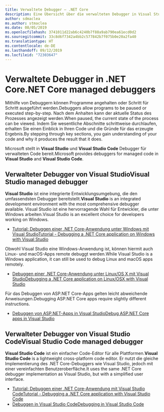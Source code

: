 ```yaml
---
title: Verwaltete Debugger – .NET Core
description: Eine Übersicht über die verwalteten Debugger in Visual Studio und Visual Studio Code.
author: sdmaclea
ms.author: stmaclea
ms.date: 08/05/2019
ms.openlocfilehash: 3741011d22ab6c4240b7f88a9ab790ea61ecd0d2
ms.sourcegitcommit: 33c8d6f7342a4bb2c577842b7f075b0e20a2fa40
ms.translationtype: HT
ms.contentlocale: de-DE
ms.lasthandoff: 09/12/2019
ms.locfileid: "72303647"
---
```

# <a name="net-core-managed-debuggers"></a><span data-ttu-id="da1fc-103">Verwaltete Debugger in .NET Core</span><span class="sxs-lookup"><span data-stu-id="da1fc-103">.NET Core managed debuggers</span></span>

<span data-ttu-id="da1fc-104">Mithilfe von Debuggern können Programme angehalten oder Schritt für Schritt ausgeführt werden.</span><span class="sxs-lookup"><span data-stu-id="da1fc-104">Debuggers allow programs to be paused or executed step-by-step.</span></span> <span data-ttu-id="da1fc-105">Nach dem Anhalten kann der aktuelle Status des Prozesses angezeigt werden.</span><span class="sxs-lookup"><span data-stu-id="da1fc-105">When paused, the current state of the process can be viewed.</span></span> <span data-ttu-id="da1fc-106">Indem Sie wesentliche Abschnitte schrittweise durchlaufen, erhalten Sie einen Einblick in Ihren Code und die Gründe für das erzeugte Ergebnis.</span><span class="sxs-lookup"><span data-stu-id="da1fc-106">By stepping through key sections, you gain understanding of your code and why it produces the result that it does.</span></span>

<span data-ttu-id="da1fc-107">Microsoft stellt in **Visual Studio** und **Visual Studio Code** Debugger für verwalteten Code bereit.</span><span class="sxs-lookup"><span data-stu-id="da1fc-107">Microsoft provides debuggers for managed code in **Visual Studio** and **Visual Studio Code**.</span></span>

## <a name="visual-studio-managed-debugger"></a><span data-ttu-id="da1fc-108">Verwalteter Debugger von Visual Studio</span><span class="sxs-lookup"><span data-stu-id="da1fc-108">Visual Studio managed debugger</span></span>

<span data-ttu-id="da1fc-109">**Visual Studio**  ist eine integrierte Entwicklungsumgebung, die den umfassendsten Debugger bereitstellt.</span><span class="sxs-lookup"><span data-stu-id="da1fc-109">**Visual Studio** is an integrated development environment with the most comprehensive debugger available.</span></span> <span data-ttu-id="da1fc-110">Visual Studio ist eine hervorragende Wahl für Entwickler, die unter Windows arbeiten.</span><span class="sxs-lookup"><span data-stu-id="da1fc-110">Visual Studio is an excellent choice for developers working on Windows.</span></span>

- [<span data-ttu-id="da1fc-111">Tutorial: Debuggen einer .NET Core-Anwendung unter Windows mit Visual Studio</span><span class="sxs-lookup"><span data-stu-id="da1fc-111">Tutorial - Debugging a .NET Core application on Windows with Visual Studio</span></span>](../tutorials/debugging-with-visual-studio.md)

<span data-ttu-id="da1fc-112">Obwohl Visual Studio eine Windows-Anwendung ist, können hiermit auch Linux- und macOS-Apps remote debuggt werden.</span><span class="sxs-lookup"><span data-stu-id="da1fc-112">While Visual Studio is a Windows application, it can still be used to debug Linux and macOS apps remotely.</span></span>

- [<span data-ttu-id="da1fc-113">Debuggen einer .NET Core-Anwendung unter Linux/OS X mit Visual Studio</span><span class="sxs-lookup"><span data-stu-id="da1fc-113">Debugging a .NET Core application on Linux/OSX with Visual Studio</span></span>](https://github.com/Microsoft/MIEngine/wiki/Offroad-Debugging-of-.NET-Core-on-Linux---OSX-from-Visual-Studio)

 <span data-ttu-id="da1fc-114">Für das Debuggen von ASP.NET Core-Apps gelten leicht abweichende Anweisungen.</span><span class="sxs-lookup"><span data-stu-id="da1fc-114">Debugging ASP.NET Core apps require slightly different instructions.</span></span>

- [<span data-ttu-id="da1fc-115">Debuggen von ASP.NET-Apps in Visual Studio</span><span class="sxs-lookup"><span data-stu-id="da1fc-115">Debug ASP.NET Core apps in Visual Studio</span></span>](/visualstudio/debugger/how-to-enable-debugging-for-aspnet-applications#debug-aspnet-core-apps)

## <a name="visual-studio-code-managed-debugger"></a><span data-ttu-id="da1fc-116">Verwalteter Debugger von Visual Studio Code</span><span class="sxs-lookup"><span data-stu-id="da1fc-116">Visual Studio Code managed debugger</span></span>

<span data-ttu-id="da1fc-117">**Visual Studio Code** ist ein einfacher Code-Editor für alle Plattformen.</span><span class="sxs-lookup"><span data-stu-id="da1fc-117">**Visual Studio Code** is a lightweight cross-platform code editor.</span></span> <span data-ttu-id="da1fc-118">Er nutzt die gleiche Implementierung des .NET Core-Debuggers wie Visual Studio, jedoch mit einer vereinfachten Benutzeroberfläche.</span><span class="sxs-lookup"><span data-stu-id="da1fc-118">It uses the same .NET Core debugger implementation as Visual Studio, but with a simplified user interface.</span></span>

- [<span data-ttu-id="da1fc-119">Tutorial: Debuggen einer .NET Core-Anwendung mit Visual Studio Code</span><span class="sxs-lookup"><span data-stu-id="da1fc-119">Tutorial - Debugging a .NET Core application with Visual Studio Code</span></span>](../tutorials/with-visual-studio-code.md#debug)
- [<span data-ttu-id="da1fc-120">Debuggen in Visual Studio Code</span><span class="sxs-lookup"><span data-stu-id="da1fc-120">Debugging in Visual Studio Code</span></span>](https://code.visualstudio.com/docs/editor/debugging)
